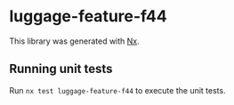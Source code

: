 # luggage-feature-f44

This library was generated with [Nx](https://nx.dev).

## Running unit tests

Run `nx test luggage-feature-f44` to execute the unit tests.
